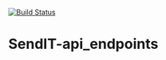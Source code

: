 [![Build Status](https://travis-ci.org/sindani254/SendIT-endpoints.svg?branch=master)](https://travis-ci.org/sindani254/SendIT-endpoints)
# SendIT-api_endpoints
